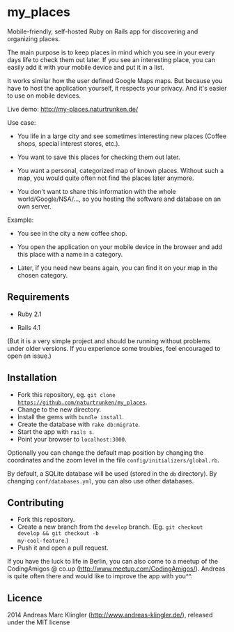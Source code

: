 my_places
=========

Mobile-friendly, self-hosted Ruby on Rails app for discovering and organizing places.

The main purpose is to keep places in mind which you see in your every days
life to check them out later. If you see an interesting place, you can easily
add it with your mobile device and put it in a list.

It works similar how the user defined Google Maps maps. But because you have to host
the application yourself, it respects your privacy. And it's easier to use on mobile
devices.

Live demo: http://my-places.naturtrunken.de/

Use case:

* You life in a large city and see sometimes interesting new places (Coffee shops,
  special interest stores, etc.).

* You want to save this places for checking them out later.

* You want a personal, categorized map of known places. Without such a map,
  you would quite often not find the places later anymore.

* You don't want to share this information with the whole world/Google/NSA/...,
  so you hosting the software and database on an own server.

Example:

* You see in the city a new coffee shop.

* You open the application on your mobile device in the browser and add this
  place with a name in a category.

* Later, if you need new beans again, you can find it on your map in the
  chosen category.


## Requirements

* Ruby 2.1

* Rails 4.1

(But it is a very simple project and should be running without problems under older versions.
If you experience some troubles, feel encouraged to open an issue.)


## Installation

* Fork this repository, eg. <code>git clone https://github.com/naturtrunken/my_places</code>.
* Change to the new directory.
* Install the gems with <code>bundle install</code>.
* Create the database with <code>rake db:migrate</code>.
* Start the app with <code>rails s</code>.
* Point your browser to <code>localhost:3000</code>.

Optionally you can change the default map position by changing the coordinates and the zoom
level in the file <code>config/initializers/global.rb</code>.

By default, a SQLite database will be used (stored in the <code>db</code> directory).
By changing <code>conf/databases.yml</code>, you can also use other databases.


## Contributing

* Fork this repository.
* Create a new branch from the <code>develop</code> branch. (Eg. <code>git checkout develop && git checkout -b my-cool-feature</code>.)
* Push it and open a pull request.

If you have the luck to life in Berlin, you can also come to a meetup of the
CodingAmigos @ co.up (http://www.meetup.com/CodingAmigos/). Andreas is quite
often there and would like to improve the app with you^^.


## Licence

2014 Andreas Marc Klingler (http://www.andreas-klingler.de/),
released under the MIT license
